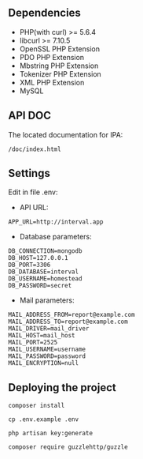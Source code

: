 ## Dependencies
- PHP(with curl) >= 5.6.4
- libcurl >= 7.10.5
- OpenSSL PHP Extension
- PDO PHP Extension
- Mbstring PHP Extension
- Tokenizer PHP Extension
- XML PHP Extension
- MySQL

## API DOC
The located documentation for IPA:
```angular2html
/doc/index.html
```
## Settings
Edit in file .env:
- API URL:
```$xslt
APP_URL=http://interval.app
```
- Database parameters:
```$xslt
DB_CONNECTION=mongodb
DB_HOST=127.0.0.1
DB_PORT=3306
DB_DATABASE=interval
DB_USERNAME=homestead
DB_PASSWORD=secret
```
- Mail parameters:
```$xslt
MAIL_ADDRESS_FROM=report@example.com
MAIL_ADDRESS_TO=report@example.com
MAIL_DRIVER=mail_driver
MAIL_HOST=mail_host
MAIL_PORT=2525
MAIL_USERNAME=username
MAIL_PASSWORD=password
MAIL_ENCRYPTION=null
```
## Deploying the project
```$xslt
composer install
```
```$xslt
cp .env.example .env
```
```$xslt
php artisan key:generate
```
```$xslt
composer require guzzlehttp/guzzle
```